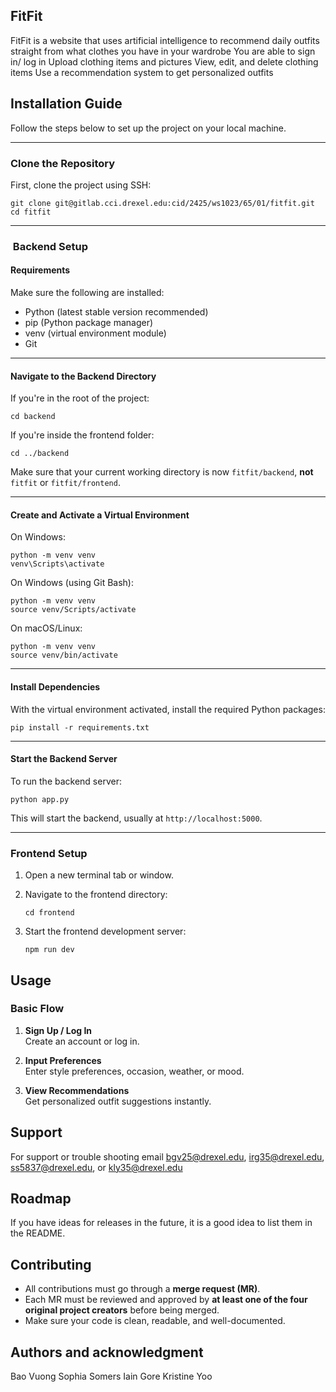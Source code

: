 ## FitFit

 FitFit is a website that uses artificial intelligence to recommend daily outfits straight from what clothes you have in your wardrobe
 You are able to sign in/ log in 
 Upload clothing items and pictures
 View, edit, and delete clothing items
 Use a recommendation system to get personalized outfits

##  Installation Guide

Follow the steps below to set up the project on your local machine.

---

###  Clone the Repository

First, clone the project using SSH:

    git clone git@gitlab.cci.drexel.edu:cid/2425/ws1023/65/01/fitfit.git
    cd fitfit

---

### ️ Backend Setup

####  Requirements
Make sure the following are installed:
- Python (latest stable version recommended)
- pip (Python package manager)
- venv (virtual environment module)
- Git

---

####  Navigate to the Backend Directory

If you're in the root of the project:

    cd backend

If you're inside the frontend folder:

    cd ../backend

Make sure that your current working directory is now `fitfit/backend`, **not** `fitfit` or `fitfit/frontend`.

---

####  Create and Activate a Virtual Environment

On Windows:

    python -m venv venv
    venv\Scripts\activate

On Windows (using Git Bash):

    python -m venv venv
    source venv/Scripts/activate

On macOS/Linux:

    python -m venv venv
    source venv/bin/activate

---

####  Install Dependencies

With the virtual environment activated, install the required Python packages:

    pip install -r requirements.txt

---

####  Start the Backend Server

To run the backend server:

    python app.py

This will start the backend, usually at `http://localhost:5000`.

---

###  Frontend Setup

1. Open a new terminal tab or window.
2. Navigate to the frontend directory:

       cd frontend

3. Start the frontend development server:

       npm run dev

## Usage
### Basic Flow

1. **Sign Up / Log In**  
   Create an account or log in.

2. **Input Preferences**  
   Enter style preferences, occasion, weather, or mood.

3. **View Recommendations**  
   Get personalized outfit suggestions instantly.

## Support
For support or trouble shooting email bgv25@drexel.edu, irg35@drexel.edu, ss5837@drexel.edu, or kly35@drexel.edu 
## Roadmap
If you have ideas for releases in the future, it is a good idea to list them in the README.

## Contributing

- All contributions must go through a **merge request (MR)**.
- Each MR must be reviewed and approved by **at least one of the four original project creators** before being merged.
- Make sure your code is clean, readable, and well-documented.


## Authors and acknowledgment
Bao Vuong
Sophia Somers
Iain Gore
Kristine Yoo

